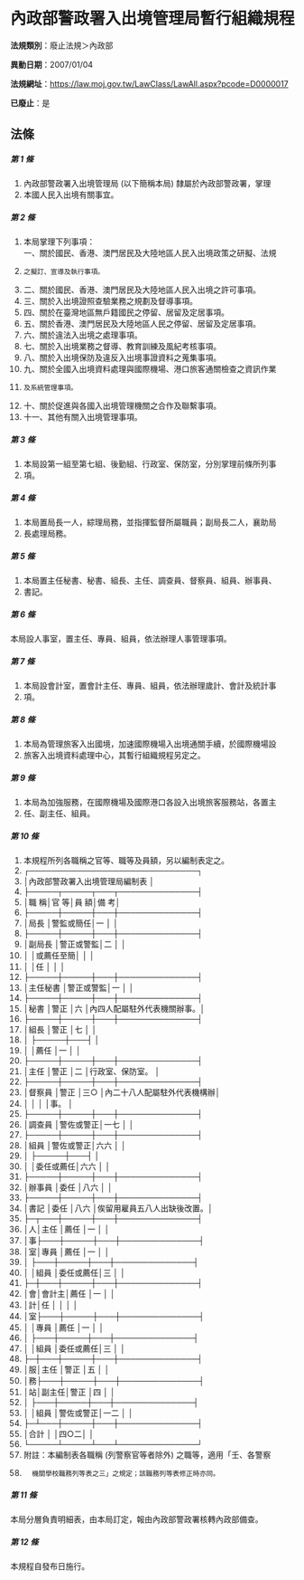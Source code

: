 # 內政部警政署入出境管理局暫行組織規程

**法規類別**：廢止法規＞內政部

**異動日期**：2007/01/04  

**法規網址**：https://law.moj.gov.tw/LawClass/LawAll.aspx?pcode=D0000017

**已廢止**：是



## 法條
##### 第 1 條
1. 內政部警政署入出境管理局 (以下簡稱本局) 隸屬於內政部警政署，掌理
1. 本國人民入出境有關事宜。

##### 第 2 條
1. 本局掌理下列事項：  
一、關於國民、香港、澳門居民及大陸地區人民入出境政策之研擬、法規
1.     之擬訂、宣導及執行事項。
1. 二、關於國民、香港、澳門居民及大陸地區人民入出境之許可事項。
1. 三、關於入出境證照查驗業務之規劃及督導事項。
1. 四、關於在臺灣地區無戶籍國民之停留、居留及定居事項。
1. 五、關於香港、澳門居民及大陸地區人民之停留、居留及定居事項。
1. 六、關於違法入出境之處理事項。
1. 七、關於入出境業務之督導、教育訓練及風紀考核事項。
1. 八、關於入出境保防及違反入出境事證資料之蒐集事項。
1. 九、關於全國入出境資料處理與國際機場、港口旅客通關檢查之資訊作業
1.     及系統管理事項。
1. 十、關於促進與各國入出境管理機關之合作及聯繫事項。
1. 十一、其他有關入出境管理事項。

##### 第 3 條
1. 本局設第一組至第七組、後勤組、行政室、保防室，分別掌理前條所列事
1. 項。

##### 第 4 條
1. 本局置局長一人，綜理局務，並指揮監督所屬職員；副局長二人，襄助局
1. 長處理局務。

##### 第 5 條
1. 本局置主任秘書、秘書、組長、主任、調查員、督察員、組員、辦事員、
1. 書記。

##### 第 6 條
本局設人事室，置主任、專員、組員，依法辦理人事管理事項。

##### 第 7 條
1. 本局設會計室，置會計主任、專員、組員，依法辦理歲計、會計及統計事
1. 項。

##### 第 8 條
1. 本局為管理旅客入出國境，加速國際機場入出境通關手續，於國際機場設
1. 旅客入出境資料處理中心，其暫行組織規程另定之。

##### 第 9 條
1. 本局為加強服務，在國際機場及國際港口各設入出境旅客服務站，各置主
1. 任、副主任、組員。

##### 第 10 條
1. 本規程所列各職稱之官等、職等及員額，另以編制表定之。
1. ┌──────────────────────────────┐
1. │內政部警政署入出境管理局編制表                              │
1. ├─────┬─────┬───┬──────────────┤
1. │職      稱│官      等│員  額│備                        考│
1. ├─────┼─────┼───┼──────────────┤
1. │局長      │警監或簡任│一    │                            │
1. ├─────┼─────┼───┼──────────────┤
1. │副局長    │警正或警監│二    │                            │
1. │          │或薦任至簡│      │                            │
1. │          │任        │      │                            │
1. ├─────┼─────┼───┼──────────────┤
1. │主任秘書  │警正或警監│一    │                            │
1. ├─────┼─────┼───┼──────────────┤
1. │秘書      │警正      │六    │內四人配屬駐外代表機關辦事。│
1. ├─────┼─────┼───┼──────────────┤
1. │組長      │警正      │七    │                            │
1. │          ├─────┼───┤                            │
1. │          │薦任      │一    │                            │
1. ├─────┼─────┼───┼──────────────┤
1. │主任      │警正      │二    │行政室、保防室。            │
1. ├─────┼─────┼───┼──────────────┤
1. │督察員    │警正      │三○  │內二十八人配屬駐外代表機構辦│
1. │          │          │      │事。                        │
1. ├─────┼─────┼───┼──────────────┤
1. │調查員    │警佐或警正│一七  │                            │
1. ├─────┼─────┼───┼──────────────┤
1. │組員      │警佐或警正│六六  │                            │
1. │          ├─────┼───┤                            │
1. │          │委任或薦任│六六  │                            │
1. ├─────┼─────┼───┼──────────────┤
1. │辦事員    │委任      │八六  │                            │
1. ├─────┼─────┼───┼──────────────┤
1. │書記      │委任      │八六  │俟留用雇員五八人出缺後改置。│
1. ├─┬───┼─────┼───┼──────────────┤
1. │人│主任  │薦任      │一    │                            │
1. │事├───┼─────┼───┼──────────────┤
1. │室│專員  │薦任      │一    │                            │
1. │  ├───┼─────┼───┼──────────────┤
1. │  │組員  │委任或薦任│三    │                            │
1. ├─┼───┼─────┼───┼──────────────┤
1. │會│會計主│薦任      │一    │                            │
1. │計│任    │          │      │                            │
1. │室├───┼─────┼───┼──────────────┤
1. │  │專員  │薦任      │一    │                            │
1. │  ├───┼─────┼───┼──────────────┤
1. │  │組員  │委任或薦任│三    │                            │
1. ├─┼───┼─────┼───┼──────────────┤
1. │服│主任  │警正      │五    │                            │
1. │務├───┼─────┼───┼──────────────┤
1. │站│副主任│警正      │四    │                            │
1. │  ├───┼─────┼───┼──────────────┤
1. │  │組員  │警佐或警正│一二  │                            │
1. ├─┴───┼─────┼───┼──────────────┤
1. │合計      │          │四○二│                            │
1. └─────┴─────┴───┴──────────────┘
1. 附註：本編制表各職稱 (列警察官等者除外) 之職等，適用「壬、各警察
1.       機關學校職務列等表之三」之規定；該職務列等表修正時亦同。

##### 第 11 條
本局分層負責明細表，由本局訂定，報由內政部警政署核轉內政部備查。

##### 第 12 條
本規程自發布日施行。


